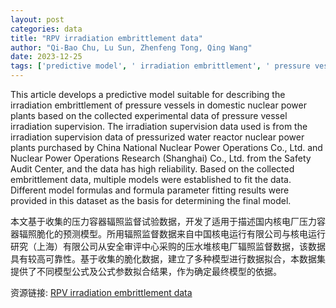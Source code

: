 ```yaml
---
layout: post
categories: data
title: "RPV irradiation embrittlement data"
author: "Qi-Bao Chu, Lu Sun, Zhenfeng Tong, Qing Wang"
date: 2023-12-25
tags: ['predictive model', ' irradiation embrittlement', ' pressure vessels', ' nuclear power plants', ' experimental data', ' irradiation supervision', ' pressurized water reactor', ' China National Nuclear Power Operations', ' Nuclear Power Operations Research', ' Safety Audit Center', ' reliability', ' embrittlement data', ' model formulas', ' parameter fitting']
---
```


This article develops a predictive model suitable for describing the irradiation embrittlement of pressure vessels in domestic nuclear power plants based on the collected experimental data of pressure vessel irradiation supervision. The irradiation supervision data used is from the irradiation supervision data of pressurized water reactor nuclear power plants purchased by China National Nuclear Power Operations Co., Ltd. and Nuclear Power Operations Research (Shanghai) Co., Ltd. from the Safety Audit Center, and the data has high reliability. Based on the collected embrittlement data, multiple models were established to fit the data. Different model formulas and formula parameter fitting results were provided in this dataset as the basis for determining the final model.

本文基于收集的压力容器辐照监督试验数据，开发了适用于描述国内核电厂压力容器辐照脆化的预测模型。所用辐照监督数据来自中国核电运行有限公司与核电运行研究（上海）有限公司从安全审评中心采购的压水堆核电厂辐照监督数据，该数据具有较高可靠性。基于收集的脆化数据，建立了多种模型进行数据拟合，本数据集提供了不同模型公式及公式参数拟合结果，作为确定最终模型的依据。

资源链接: [RPV irradiation embrittlement data](https://doi.org/10.57760/sciencedb.j00186.00304)
